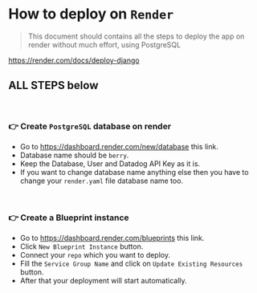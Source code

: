 # How to deploy on `Render`

> This document should contains all the steps to deploy the app on render without much effort, using PostgreSQL

https://render.com/docs/deploy-django

## ALL STEPS below

<br />

### 👉 Create `PostgreSQL` database on render

- Go to https://dashboard.render.com/new/database this link.
- Database name should be `berry`.
- Keep the Database, User and Datadog API Key as it is.
- If you want to change database name anything else then you have to change your `render.yaml` file database name too.

<br />

### 👉 Create a Blueprint instance

- Go to https://dashboard.render.com/blueprints this link.
- Click `New Blueprint Instance` button.
- Connect your `repo` which you want to deploy.
- Fill the `Service Group Name` and click on `Update Existing Resources` button.
- After that your deployment will start automatically.